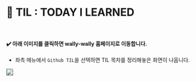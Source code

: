 # :pencil: TIL : TODAY I LEARNED

<br>

#### :heavy_check_mark: 아래 이미지를 클릭하면 wally-wally 홈페이지로 이동합니다.

- 좌측 메뉴에서 `Github TIL`을 선택하면 TIL 목차를 정리해놓은 화면이 나옵니다.

<a href="https://wally-wally.tistory.com/" target="_blank"><img src="https://user-images.githubusercontent.com/52685250/73850266-ba742e00-486e-11ea-9b67-4713591d5bf5.JPG" style="border: 1px solid grey"></a>